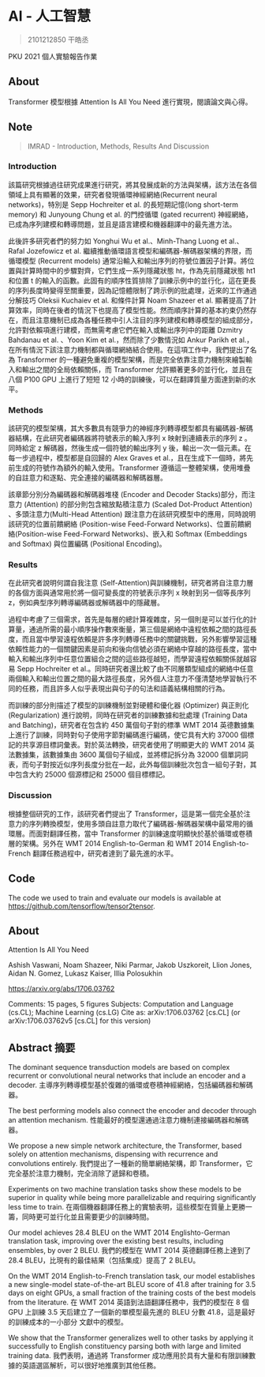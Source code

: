 # AI - 人工智慧

> 2101212850 干皓丞

PKU 2021 個人實驗報告作業

## About

Transformer 模型根據 Attention Is All You Need 進行實現，閱讀論文與心得。


## Note

> IMRAD - Introduction, Methods, Results And Discussion


### Introduction

該篇研究根據過往研究成果進行研究，將其發展成新的方法與架構，該方法在各個領域上具有顯著的效果，研究者發現循環神經網絡(Recurrent neural networks)，特別是 Sepp Hochreiter et al. 的長短期記憶(long short-term memory) 和 Junyoung Chung et al. 的門控循環 (gated recurrent) 神經網絡，已成為序列建模和轉導問題，並且是語言建模和機器翻譯中的最先進方法。

此後許多研究者們的努力如 Yonghui Wu et al.、Minh-Thang Luong et al.、Rafal Jozefowicz et al. 繼續推動循環語言模型和編碼器-解碼器架構的界限，而循環模型 (Recurrent models) 通常沿輸入和輸出序列的符號位置因子計算。將位置與計算時間中的步驟對齊，它們生成一系列隱藏狀態 ht，作為先前隱藏狀態 ht1 和位置 t 的輸入的函數。此固有的順序性質排除了訓練示例中的並行化，這在更長的序列長度時變得至關重要，因為記憶體限制了跨示例的批處理，近來的工作通過分解技巧 Oleksii Kuchaiev et al. 和條件計算 Noam Shazeer et al. 顯著提高了計算效率，同時在後者的情況下也提高了模型性能。然而順序計算的基本約束仍然存在，而且注意機制已成為各種任務中引人注目的序列建模和轉導模型的組成部分，允許對依賴項進行建模，而無需考慮它們在輸入或輸出序列中的距離 Dzmitry Bahdanau et al. 、Yoon Kim et al.，然而除了少數情況如 Ankur Parikh et al.，在所有情況下該注意力機制都與循環網絡結合使用。在這項工作中，我們提出了名為 Transformer 的一種避免重複的模型架構，而是完全依靠注意力機制來繪製輸入和輸出之間的全局依賴關係，而 Transformer 允許顯著更多的並行化，並且在八個 P100 GPU 上進行了短短 12 小時的訓練後，可以在翻譯質量方面達到新的水平。


### Methods

該研究的模型架構，其大多數具有競爭力的神經序列轉導模型都具有編碼器-解碼器結構，在此研究者編碼器將符號表示的輸入序列 x 映射到連續表示的序列 z 。 同時給定 z 解碼器，然後生成一個符號的輸出序列 y 後，輸出一次一個元素。在每一步過程中，模型都是自回歸的 Alex Graves et al.，且在生成下一個時，將先前生成的符號作為額外的輸入使用。Transformer 遵循這一整體架構，使用堆疊的自註意力和逐點、完全連接的編碼器和解碼器層。

該章節分別分為編碼器和解碼器堆棧 (Encoder and Decoder Stacks)部分，而注意力 (Attention) 的部分則包含縮放點積注意力 (Scaled Dot-Product Attention) 、多頭注意力(Multi-Head Attention) 跟注意力在該研究模型中的應用，同時說明該研究的位置前饋網絡 (Position-wise Feed-Forward Networks)、位置前饋網絡(Position-wise Feed-Forward Networks)、嵌入和 Softmax (Embeddings and Softmax) 與位置編碼 (Positional Encoding)。


### Results


在此研究者說明何謂自我注意 (Self-Attention)與訓練機制，研究者將自注意力層的各個方面與通常用於將一個可變長度的符號表示序列 x 映射到另一個等長序列 z，例如典型序列轉導編碼器或解碼器中的隱藏層。

過程中考慮了三個需求，首先是每層的總計算複雜度，另一個則是可以並行化的計算量，通過所需的最小順序操作數來衡量，第三個是網絡中遠程依賴之間的路徑長度，而且當中學習遠程依賴是許多序列轉導任務中的關鍵挑戰，另外影響學習這種依賴性能力的一個關鍵因素是前向和後向信號必須在網絡中穿越的路徑長度，當中輸入和輸出序列中任意位置組合之間的這些路徑越短，而學習遠程依賴關係就越容易 Sepp Hochreiter et al.。同時研究者還比較了由不同層類型組成的網絡中任意兩個輸入和輸出位置之間的最大路徑長度，另外個人注意力不僅清楚地學習執行不同的任務，而且許多人似乎表現出與句子的句法和語義結構相關的行為。

而訓練的部分則描述了模型的訓練機制並對硬體和優化器 (Optimizer) 與正則化 (Regularization) 進行說明，同時在研究者的訓練數據和批處理 (Training Data and Batching)，研究者在包含約 450 萬個句子對的標準 WMT 2014 英德數據集上進行了訓練，同時對句子使用字節對編碼進行編碼，使它具有大約 37000 個標記的共享源目標詞彙表。對於英法轉換，研究者使用了明顯更大的 WMT 2014 英法數據集，該數據集由 3600 萬個句子組成，並將標記拆分為 32000 個單詞詞表，而句子對按近似序列長度分批在一起，此外每個訓練批次包含一組句子對，其中包含大約 25000 個源標記和 25000 個目標標記。


### Discussion

根據整個研究的工作，該研究者們提出了 Transformer，這是第一個完全基於注意力的序列轉換模型，使用多頭自註意力取代了編碼器-解碼器架構中最常用的循環層。而面對翻譯任務，當中 Transformer 的訓練速度明顯快於基於循環或卷積層的架構。另外在 WMT 2014 English-to-German 和 WMT 2014 English-to-French 翻譯任務過程中，研究者達到了最先進的水平。


## Code

The code we used to train and evaluate our models is available at https://github.com/tensorflow/tensor2tensor.


## About

Attention Is All You Need

Ashish Vaswani, Noam Shazeer, Niki Parmar, Jakob Uszkoreit, Llion Jones, Aidan N. Gomez, Lukasz Kaiser, Illia Polosukhin

https://arxiv.org/abs/1706.03762

Comments: 15 pages, 5 figures
Subjects: Computation and Language (cs.CL); Machine Learning (cs.LG)
Cite as: arXiv:1706.03762 [cs.CL] (or arXiv:1706.03762v5 [cs.CL] for this version)



## Abstract 摘要

The dominant sequence transduction models are based on complex recurrent or convolutional neural networks that include an encoder and a decoder. 
主導序列轉導模型基於復雜的循環或卷積神經網絡，包括編碼器和解碼器。

The best performing models also connect the encoder and decoder through an attention mechanism. 
性能最好的模型還通過注意力機制連接編碼器和解碼器。

We propose a new simple network architecture, the Transformer, based solely on attention mechanisms, dispensing with recurrence and convolutions entirely. 
我們提出了一種新的簡單網絡架構，即 Transformer，它完全基於注意力機制，完全消除了遞歸和卷積。

Experiments on two machine translation tasks show these models to be superior in quality while being more parallelizable and requiring significantly less time to train. 
在兩個機器翻譯任務上的實驗表明，這些模型在質量上更勝一籌，同時更可並行化並且需要更少的訓練時間。

Our model achieves 28.4 BLEU on the WMT 2014 Englishto-German translation task, improving over the existing best results, including ensembles, by over 2 BLEU. 
我們的模型在 WMT 2014 英德翻譯任務上達到了 28.4 BLEU，比現有的最佳結果（包括集成）提高了 2 BLEU。

On the WMT 2014 English-to-French translation task, our model establishes a new single-model state-of-the-art BLEU score of 41.8 after training for 3.5 days on eight GPUs, a small fraction of the training costs of the best models from the literature. 
在 WMT 2014 英語到法語翻譯任務中，我們的模型在 8 個 GPU 上訓練 3.5 天后建立了一個新的單模型最先進的 BLEU 分數 41.8，這是最好的訓練成本的一小部分 文獻中的模型。

We show that the Transformer generalizes well to other tasks by applying it successfully to English constituency parsing both with large and limited training data.
我們表明，通過將 Transformer 成功應用於具有大量和有限訓練數據的英語選區解析，可以很好地推廣到其他任務。

